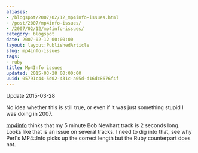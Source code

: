 ```yaml
---
aliases:
- /blogspot/2007/02/12_mp4info-issues.html
- /post/2007/mp4info-issues/
- /2007/02/12/mp4info-issues/
category: blogspot
date: 2007-02-12 00:00:00
layout: layout:PublishedArticle
slug: mp4info-issues
tags:
- ruby
title: Mp4Info issues
updated: 2015-03-28 00:00:00
uuid: 05791c44-5d02-431c-a05d-d16dc8676f4f
---
```


<!--more-->
<aside>
<p>Update 2015-03-28

<p>No idea whether this is still true, or even if it was just something stupid I was doing in 2007.
</aside>

[mp4info]: https://github.com/arbarlow/ruby-mp4info

[mp4info][] thinks that my 5 minute Bob Newhart track is 2 seconds long. Looks like that is an issue on several tracks. I need to dig into that, see why Perl's MP4::Info picks up the correct length but the Ruby counterpart does not.